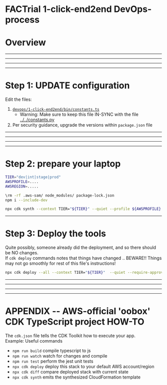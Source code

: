 # FACTrial 1-click-end2end DevOps-process

# Overview

<HR/>
<HR/>
<HR/>
<HR/>

# Step 1: UPDATE configuration

Edit the files:
1.  [`devops/1-click-end2end/bin/constants.ts`](./bin/constants.ts)
    *   Warning: Make sure to keep this file IN-SYNC with the file [../../constants.py](../../constants.py)
1.  Per security guidance, upgrade the versions within `package.json` file

<HR/>
<HR/>
<HR/>
<HR/>


# Step 2: prepare your laptop

```bash
TIER="dev|int|stage|prod"
AWSPROFILE=....
AWSREGION=.....

\rm -rf .aws-sam/ node_modules/ package-lock.json
npm i --include-dev

npx cdk synth --context TIER="${TIER}" --quiet --profile ${AWSPROFILE} --region ${AWSREGION}
```

<HR/>

# Step 3: Deploy the tools

Quite possibly, someone already did the deployment, and so there should be NO changes.<BR/>
If `cdk deploy` commands notes that things have changed .. BEWARE!! Things may not go smoothly for rest of this file's instructions!

```bash
npx cdk deploy --all --context TIER="${TIER}"  --quiet --require-approval never --profile ${AWSPROFILE} --region ${AWSREGION}
```

<HR/>
<HR/>
<HR/>
<HR/>

# APPENDIX -- AWS-official 'oobox' CDK TypeScript project HOW-TO

The `cdk.json` file tells the CDK Toolkit how to execute your app.<BR/>
Example: Useful commands

* `npm run build`   compile typescript to js
* `npm run watch`   watch for changes and compile
* `npm run test`    perform the jest unit tests
* `npx cdk deploy`  deploy this stack to your default AWS account/region
* `npx cdk diff`    compare deployed stack with current state
* `npx cdk synth`   emits the synthesized CloudFormation template

